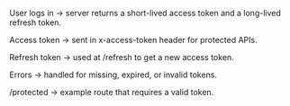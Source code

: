 User logs in → server returns a short-lived access token and a long-lived refresh token.

Access token → sent in x-access-token header for protected APIs.

Refresh token → used at /refresh to get a new access token.

Errors → handled for missing, expired, or invalid tokens.

/protected → example route that requires a valid token.
